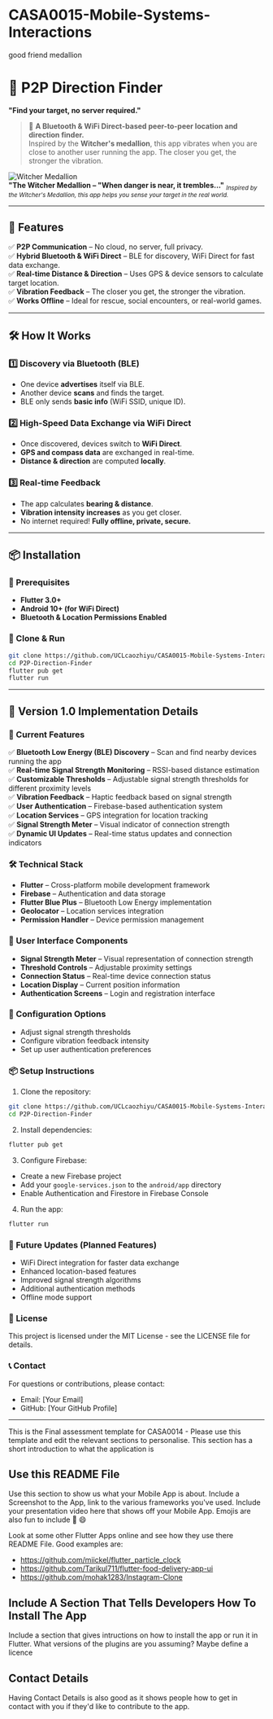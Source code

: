 # CASA0015-Mobile-Systems-Interactions
good friend medallion
# **🔵 P2P Direction Finder**
**"Find your target, no server required."**

> 📌 **A Bluetooth & WiFi Direct-based peer-to-peer location and direction finder.**  
> Inspired by the **Witcher's medallion**, this app vibrates when you are close to another user running the app. The closer you get, the stronger the vibration.

![Witcher Medallion](https://vignette.wikia.nocookie.net/witcher/images/0/03/Tw3_medallion.png/revision/latest/scale-to-width-down/2000?cb=20160416054840)  
**"The Witcher Medallion – "When danger is near, it trembles..."**
<sub>*Inspired by the Witcher's Medallion, this app helps you sense your target in the real world.*</sub>

---

## **🚀 Features**
✅ **P2P Communication** – No cloud, no server, full privacy.  
✅ **Hybrid Bluetooth & WiFi Direct** – BLE for discovery, WiFi Direct for fast data exchange.  
✅ **Real-time Distance & Direction** – Uses GPS & device sensors to calculate target location.  
✅ **Vibration Feedback** – The closer you get, the stronger the vibration.  
✅ **Works Offline** – Ideal for rescue, social encounters, or real-world games.  

---

## **🛠️ How It Works**
### **1️⃣ Discovery via Bluetooth (BLE)**
- One device **advertises** itself via BLE.
- Another device **scans** and finds the target.
- BLE only sends **basic info** (WiFi SSID, unique ID).

### **2️⃣ High-Speed Data Exchange via WiFi Direct**
- Once discovered, devices switch to **WiFi Direct**.
- **GPS and compass data** are exchanged in real-time.
- **Distance & direction** are computed **locally**.

### **3️⃣ Real-time Feedback**
- The app calculates **bearing & distance**.
- **Vibration intensity increases** as you get closer.
- No internet required! **Fully offline, private, secure.**

---

## **📦 Installation**
### **🔹 Prerequisites**
- **Flutter 3.0+**
- **Android 10+ (for WiFi Direct)**
- **Bluetooth & Location Permissions Enabled**

### **🔹 Clone & Run**
```sh
git clone https://github.com/UCLcaozhiyu/CASA0015-Mobile-Systems-Interactions.git
cd P2P-Direction-Finder
flutter pub get
flutter run
```

---

## **📱 Version 1.0 Implementation Details**

### **🚀 Current Features**
✅ **Bluetooth Low Energy (BLE) Discovery** – Scan and find nearby devices running the app  
✅ **Real-time Signal Strength Monitoring** – RSSI-based distance estimation  
✅ **Customizable Thresholds** – Adjustable signal strength thresholds for different proximity levels  
✅ **Vibration Feedback** – Haptic feedback based on signal strength  
✅ **User Authentication** – Firebase-based authentication system  
✅ **Location Services** – GPS integration for location tracking  
✅ **Signal Strength Meter** – Visual indicator of connection strength  
✅ **Dynamic UI Updates** – Real-time status updates and connection indicators  

### **🛠️ Technical Stack**
- **Flutter** – Cross-platform mobile development framework
- **Firebase** – Authentication and data storage
- **Flutter Blue Plus** – Bluetooth Low Energy implementation
- **Geolocator** – Location services integration
- **Permission Handler** – Device permission management

### **📱 User Interface Components**
- **Signal Strength Meter** – Visual representation of connection strength
- **Threshold Controls** – Adjustable proximity settings
- **Connection Status** – Real-time device connection status
- **Location Display** – Current position information
- **Authentication Screens** – Login and registration interface

### **🔧 Configuration Options**
- Adjust signal strength thresholds
- Configure vibration feedback intensity
- Set up user authentication preferences

### **📦 Setup Instructions**
1. Clone the repository:
```sh
git clone https://github.com/UCLcaozhiyu/CASA0015-Mobile-Systems-Interactions.git
cd P2P-Direction-Finder
```

2. Install dependencies:
```sh
flutter pub get
```

3. Configure Firebase:
- Create a new Firebase project
- Add your `google-services.json` to the `android/app` directory
- Enable Authentication and Firestore in Firebase Console

4. Run the app:
```sh
flutter run
```

### **🔄 Future Updates (Planned Features)**
- WiFi Direct integration for faster data exchange
- Enhanced location-based features
- Improved signal strength algorithms
- Additional authentication methods
- Offline mode support

### **📝 License**
This project is licensed under the MIT License - see the LICENSE file for details.

### **📞 Contact**
For questions or contributions, please contact:
- Email: [Your Email]
- GitHub: [Your GitHub Profile]

---

This is the Final assessment template for CASA0014 - Please use this template and edit the relevant sections to personalise.
This section has a short introduction to what the application is

## Use this README File 

Use this section to show us what your Mobile App is about.   Include a Screenshot to the App, link to the various frameworks you've used. Include your presentation video here that shows off your Mobile App.   Emojis are also fun to include 📱 😄

Look at some other Flutter Apps online and see how they use there README File.  Good examples are:

- https://github.com/miickel/flutter_particle_clock
- https://github.com/Tarikul711/flutter-food-delivery-app-ui    
- https://github.com/mohak1283/Instagram-Clone


## Include A Section That Tells Developers How To Install The App

Include a section that gives intructions on how to install the app or run it in Flutter.  What versions of the plugins are you assuming?  Maybe define a licence

##  Contact Details

Having Contact Details is also good as it shows people how to get in contact with you if they'd like to contribute to the app. 